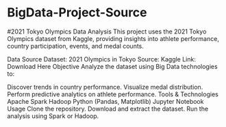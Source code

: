 # BigData-Project-Source
#2021 Tokyo Olympics Data Analysis
This project uses the 2021 Tokyo Olympics dataset from Kaggle, providing insights into athlete performance, country participation, events, and medal counts.

Data Source
Dataset: 2021 Olympics in Tokyo
Source: Kaggle
Link: Download Here
Objective
Analyze the dataset using Big Data technologies to:

Discover trends in country performance.
Visualize medal distribution.
Perform predictive analytics on athlete performance.
Tools & Technologies
Apache Spark
Hadoop
Python (Pandas, Matplotlib)
Jupyter Notebook
Usage
Clone the repository.
Download and extract the dataset.
Run the analysis using Spark or Hadoop.
